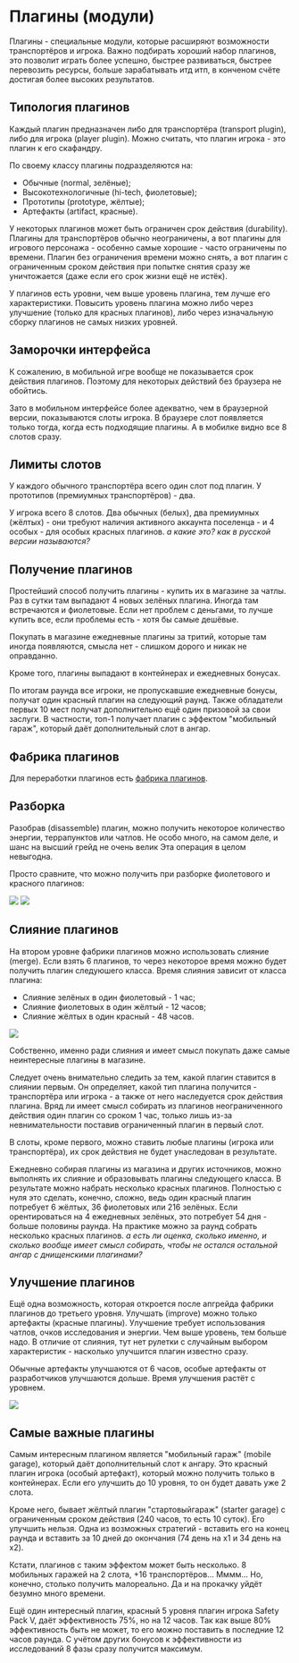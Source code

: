# Плагины (модули)

Плагины - специальные модули, которые расширяют возможности транспортёров и игрока. Важно подбирать хороший набор плагинов, это
позволит играть более успешно, быстрее развиваться, быстрее перевозить ресурсы, больше зарабатывать итд итп, в конченом счёте
достигая более высоких результатов.

## Типология плагинов

Каждый плагин предназначен либо для транспортёра (transport plugin), либо для игрока (player plugin). Можно считать, что плагин
игрока - это плагин к его скафандру.

По своему классу плагины подразделяются на:

- Обычные (normal, зелёные);
- Высокотехнологичные (hi-tech, фиолетовые);
- Прототипы (prototype, жёлтые);
- Артефакты (artifact, красные).

У некоторых плагинов может быть ограничен срок действия (durability). Плагины для транспортёров обычно неограничены, а вот
плагины для игрового персонажа - особенно самые хорошие - часто ограничены по времени. Плагин без ограничения времени можно
снять, а вот плагин с ограниченным сроком действия при попытке снятия сразу же уничтожается (даже если его срок жизни ещё
не истёк).

У плагинов есть уровни, чем выше уровень плагина, тем лучше его характеристики. Повысить уровень плагина можно либо через
улучшение (только для красных плагинов), либо через изначальную сборку плагинов не самых низких уровней.

## Заморочки интерфейса

К сожалению, в мобильной игре вообще не показывается срок действия плагинов. Поэтому для некоторых действий без браузера
не обойтись.

Зато в мобильном интерфейсе более адекватно, чем в браузерной версии, показываются слоты игрока. В браузере слот появляется
только тогда, когда есть подходящие плагины. А в мобилке видно все 8 слотов сразу.

## Лимиты слотов

У каждого обычного транспортёра всего один слот под плагин. У прототипов (премиумных транспортёров) - два.

У игрока всего 8 слотов. Два обычных (белых), два премиумных (жёлтых) - они требуют наличия активного аккаунта поселенца - и
4 особых - для особых красных плагинов. *а какие это? как в русской версии называются?*

## Получение плагинов

Простейший способ получить плагины - купить их в магазине за чатлы. Раз в сутки там выпадают 4 новых зелёных плагина.
Иногда там встречаются и фиолетовые. Если нет проблем с деньгами, то лучше купить все, если проблемы есть - хотя бы самые
дешёвые.

Покупать в магазине ежедневные плагины за тритий, которые там иногда появляются, смысла нет - слишком дорого и никак не оправданно.

Кроме того, плагины выпадают в контейнерах и ежедневных бонусах.

По итогам раунда все игроки, не пропускавшие ежедневные бонусы, получат один красный плагин на следующий раунд. Также
обладатели первых 10 мест получат дополнительно ещё один призовой за свои заслуги. В частности, топ-1 получает плагин с
эффектом "мобильный гараж", который даёт дополнительный слот в ангар.

## Фабрика плагинов

Для переработки плагинов есть [фабрика плагинов](habitat/pluginfactory.md).

## Разборка

Разобрав (disassemble) плагин, можно получить некоторое количество энергии, террапунктов или чатлов. Не особо много, на самом
деле, и шанс на высший грейд не очень велик Эта операция в целом невыгодна.

Просто сравните, что можно получить при разборке фиолетового и красного плагинов:

![](../images/plugin-dis-purple.png) ![](../images/plugin-dis-red.png)

## Слияние плагинов

На втором уровне фабрики плагинов можно использовать слияние (merge). Если взять 6 плагинов, то через некоторое время можно
будет получить плагин следуюшего класса. Время слияния зависит от класса плагина:

- Слияние зелёных в один фиолетовый - 1 час;
- Слияние фиолетовых в один жёлтый - 12 часов;
- Слияние жёлтых в один красный - 48 часов.

![](../images/plugin-merge.png)

Собственно, именно ради слияния и имеет смысл покупать даже самые неинтересные плагины в магазине.

Следует очень внимательно следить за тем, какой плагин ставится в слиянии первым. Он определяет, какой тип плагина получится -
транспортёра или игрока - а также от него наследуется срок действия плагина. Вряд ли имеет смысл собирать из плагинов
неограниченного действия один плагин со сроком 1 час, только лишь из-за невнимательности поставив ограниченный плагин в
первый слот.

В слоты, кроме первого, можно ставить любые плагины (игрока или транспортёра), их срок действия не будет унаследован
в результате.

Ежедневно собирая плагины из магазина и других источников, можно выполнять их слияние и образовывать плагины следующего класса.
В результате можно набрать несколько красных плагинов. Полностью с нуля это сделать, конечно, сложно, ведь один красный плагин
потребует 6 жёлтых, 36 фиолетовых или 216 зелёных. Если орентироваться на 4 ежедневных зелёных, это потребует 54 дня - больше
половины раунда. На практике можно за раунд собрать несколько красных плагинов. *а есть ли оценка, сколько именно, и сколько
вообще имеет смысл собирать, чтобы не остался остальной ангар с днищенскими плагинами?*

## Улучшение плагинов

Ещё одна возможность, которая откроется после апгрейда фабрики плагинов до третьего уровня. Улучшать (improve) можно только
артефакты (красные плагины). Улучшение требует использования чатлов, очков исследования и энергии. Чем выше уровень, тем больше
надо. В отличие от слияния, тут нет рулетки с случайным выбором характеристик - насколько улучшится плагин известно сразу.

Обычные артефакты улучшаются от 6 часов, особые артефакты от разработчиков улучшаются дольше. Время улучшения растёт с уровнем.

![](../images/plugin-improve.png)

## Самые важные плагины

Самым интересным плагином является "мобильный гараж" (mobile garage), который даёт дополнительный слот к ангару. Это красный
плагин игрока (особый артефакт), который можно получить только в контейнерах. Если его улучшить до 10 уровня, то он будет
давать уже 2 слота.

Кроме него, бывает жёлтый плагин "стартовыйгараж" (starter garage) с ограниченным сроком действия (240 часов, то есть 10 суток).
Его улучшить нельзя. Одна из возможных стратегий - вставить его на конец раунда и вставить за 10 дней до окончания (74 день на x1
и 34 день на x2).

Кстати, плагинов с таким эффектом может быть несколько. 8 мобильных гаражей на 2 слота, +16 транспортёров... Мммм... Но, конечно,
столько получить малореально. Да и на прокачку уйдёт безумно много времени.

Ещё один интересный плагин, красный 5 уровня плагин игрока Safety Pack V, даёт эффективность 75%, но на 12 часов. Так как выше 80%
эффективность быть не может, то его можно поставить в последние 12 часов раунда. С учётом других бонусов к эффективности из
исследований 8 фазы сразу получится максимум.
